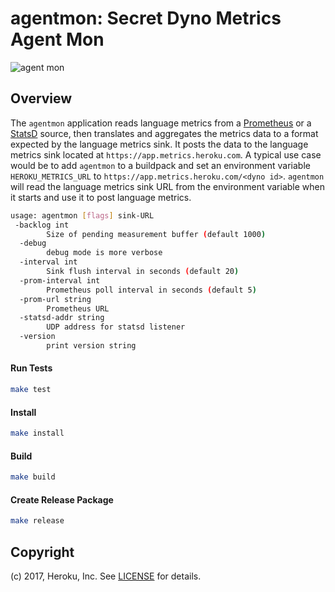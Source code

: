 # agentmon: Secret Dyno Metrics Agent Mon

![agent mon](https://i.imgur.com/0qtodUm.png)

## Overview

The `agentmon` application reads language metrics from a [Prometheus](https://github.com/prometheus/prometheus) 
or a [StatsD](https://github.com/b/statsd_spec) source, then translates and aggregates the metrics 
data to a format expected by the language metrics sink.  It posts the data to the language metrics sink located at `https://app.metrics.heroku.com`.
A typical use case would be to add `agentmon` to a buildpack and set an environment variable 
`HEROKU_METRICS_URL` to `https://app.metrics.heroku.com/<dyno id>`. `agentmon` will 
read the language metrics sink URL from the environment variable when it starts and use
it to post language metrics. 
 
```bash
usage: agentmon [flags] sink-URL 
 -backlog int
        Size of pending measurement buffer (default 1000)
  -debug
        debug mode is more verbose
  -interval int
        Sink flush interval in seconds (default 20)
  -prom-interval int
        Prometheus poll interval in seconds (default 5)
  -prom-url string
        Prometheus URL
  -statsd-addr string
        UDP address for statsd listener
  -version
        print version string
```

#### Run Tests
```bash
make test 
``` 
#### Install
```bash
make install 
```
#### Build
```bash
make build 
```
#### Create Release Package 
```bash
make release 
```



## Copyright

(c) 2017, Heroku, Inc. See [LICENSE](./LICENSE) for details.

